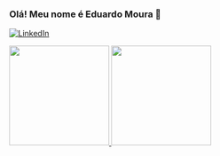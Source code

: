 ### Olá! Meu nome é Eduardo Moura 🤙

[![LinkedIn](https://img.shields.io/badge/LinkedIn-0077B5?style=for-the-badge&logo=linkedin&logoColor=white)](https://www.linkedin.com/in/eduardormoura)

<div>
<a href="https://github.com/seu-usuário-aqui">
<img loading="lazy" height="180em" src="https://github-readme-stats.vercel.app/api/top-langs/?username=oedumoura&layout=compact&langs_count=7&theme=dracula"/>
<img loading="lazy" height="180em" src="https://github-readme-stats.vercel.app/api?username=oedumoura&show_icons=true&theme=dracula&include_all_commits=true&count_private=true"/>
</div>

### 
